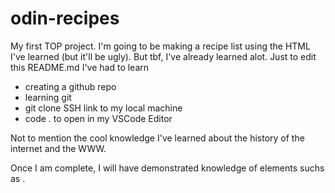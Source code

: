 # odin-recipes
My first TOP project. I'm going to be making a recipe list using the HTML I've learned (but it'll be ugly). But tbf, I've already learned alot. Just to edit this README.md I've had to learn

- creating a github repo
- learning git
- git clone SSH link to my local machine
- code . to open in my VSCode Editor

Not to mention the cool knowledge I've learned about the history of the internet and the WWW.

Once I am complete, I will have demonstrated knowledge of elements suchs as <!-- <a href="">, <img src="", alt=""> and the different use cases for <h1-6> and <p> -->.
